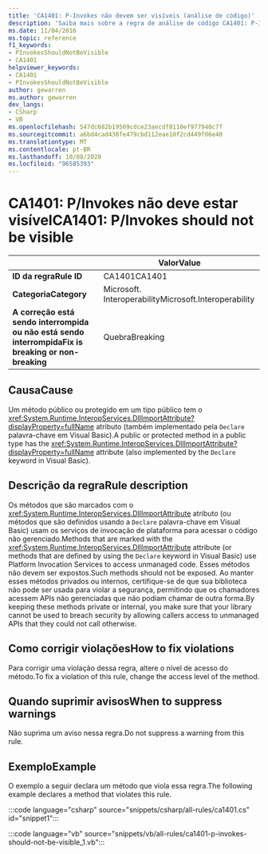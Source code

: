 ```yaml
---
title: 'CA1401: P-Invokes não devem ser visíveis (análise de código)'
description: 'Saiba mais sobre a regra de análise de código CA1401: P-Invokes não devem ser visíveis'
ms.date: 11/04/2016
ms.topic: reference
f1_keywords:
- PInvokesShouldNotBeVisible
- CA1401
helpviewer_keywords:
- CA1401
- PInvokesShouldNotBeVisible
author: gewarren
ms.author: gewarren
dev_langs:
- CSharp
- VB
ms.openlocfilehash: 547dc682b19509cdce23aecdf0110ef977940c7f
ms.sourcegitcommit: a6bd4cad438fe479cbd112eae10f2cd449f06e40
ms.translationtype: MT
ms.contentlocale: pt-BR
ms.lasthandoff: 10/08/2020
ms.locfileid: "96585393"
---
```

# <a name="ca1401-pinvokes-should-not-be-visible"></a><span data-ttu-id="78398-103">CA1401: P/Invokes não deve estar visível</span><span class="sxs-lookup"><span data-stu-id="78398-103">CA1401: P/Invokes should not be visible</span></span>

|                                     | <span data-ttu-id="78398-104">Valor</span><span class="sxs-lookup"><span data-stu-id="78398-104">Value</span></span>                      |
|-------------------------------------|----------------------------|
| <span data-ttu-id="78398-105">**ID da regra**</span><span class="sxs-lookup"><span data-stu-id="78398-105">**Rule ID**</span></span>                          | <span data-ttu-id="78398-106">CA1401</span><span class="sxs-lookup"><span data-stu-id="78398-106">CA1401</span></span>                     |
| <span data-ttu-id="78398-107">**Categoria**</span><span class="sxs-lookup"><span data-stu-id="78398-107">**Category**</span></span>                        | <span data-ttu-id="78398-108">Microsoft. Interoperability</span><span class="sxs-lookup"><span data-stu-id="78398-108">Microsoft.Interoperability</span></span> |
| <span data-ttu-id="78398-109">**A correção está sendo interrompida ou não está sendo interrompida**</span><span class="sxs-lookup"><span data-stu-id="78398-109">**Fix is breaking or non-breaking**</span></span> | <span data-ttu-id="78398-110">Quebra</span><span class="sxs-lookup"><span data-stu-id="78398-110">Breaking</span></span>                   |

## <a name="cause"></a><span data-ttu-id="78398-111">Causa</span><span class="sxs-lookup"><span data-stu-id="78398-111">Cause</span></span>

<span data-ttu-id="78398-112">Um método público ou protegido em um tipo público tem o <xref:System.Runtime.InteropServices.DllImportAttribute?displayProperty=fullName> atributo (também implementado pela `Declare` palavra-chave em Visual Basic).</span><span class="sxs-lookup"><span data-stu-id="78398-112">A public or protected method in a public type has the <xref:System.Runtime.InteropServices.DllImportAttribute?displayProperty=fullName> attribute (also implemented by the `Declare` keyword in Visual Basic).</span></span>

## <a name="rule-description"></a><span data-ttu-id="78398-113">Descrição da regra</span><span class="sxs-lookup"><span data-stu-id="78398-113">Rule description</span></span>

<span data-ttu-id="78398-114">Os métodos que são marcados com o <xref:System.Runtime.InteropServices.DllImportAttribute> atributo (ou métodos que são definidos usando a `Declare` palavra-chave em Visual Basic) usam os serviços de invocação de plataforma para acessar o código não gerenciado.</span><span class="sxs-lookup"><span data-stu-id="78398-114">Methods that are marked with the <xref:System.Runtime.InteropServices.DllImportAttribute> attribute (or methods that are defined by using the `Declare` keyword in Visual Basic) use Platform Invocation Services to access unmanaged code.</span></span> <span data-ttu-id="78398-115">Esses métodos não devem ser expostos.</span><span class="sxs-lookup"><span data-stu-id="78398-115">Such methods should not be exposed.</span></span> <span data-ttu-id="78398-116">Ao manter esses métodos privados ou internos, certifique-se de que sua biblioteca não pode ser usada para violar a segurança, permitindo que os chamadores acessem APIs não gerenciadas que não podiam chamar de outra forma.</span><span class="sxs-lookup"><span data-stu-id="78398-116">By keeping these methods private or internal, you make sure that your library cannot be used to breach security by allowing callers access to unmanaged APIs that they could not call otherwise.</span></span>

## <a name="how-to-fix-violations"></a><span data-ttu-id="78398-117">Como corrigir violações</span><span class="sxs-lookup"><span data-stu-id="78398-117">How to fix violations</span></span>

<span data-ttu-id="78398-118">Para corrigir uma violação dessa regra, altere o nível de acesso do método.</span><span class="sxs-lookup"><span data-stu-id="78398-118">To fix a violation of this rule, change the access level of the method.</span></span>

## <a name="when-to-suppress-warnings"></a><span data-ttu-id="78398-119">Quando suprimir avisos</span><span class="sxs-lookup"><span data-stu-id="78398-119">When to suppress warnings</span></span>

<span data-ttu-id="78398-120">Não suprima um aviso nessa regra.</span><span class="sxs-lookup"><span data-stu-id="78398-120">Do not suppress a warning from this rule.</span></span>

## <a name="example"></a><span data-ttu-id="78398-121">Exemplo</span><span class="sxs-lookup"><span data-stu-id="78398-121">Example</span></span>

<span data-ttu-id="78398-122">O exemplo a seguir declara um método que viola essa regra.</span><span class="sxs-lookup"><span data-stu-id="78398-122">The following example declares a method that violates this rule.</span></span>

:::code language="csharp" source="snippets/csharp/all-rules/ca1401.cs" id="snippet1":::

:::code language="vb" source="snippets/vb/all-rules/ca1401-p-invokes-should-not-be-visible_1.vb":::
